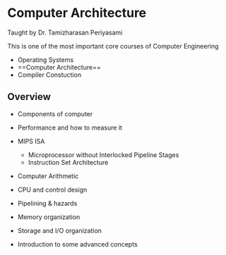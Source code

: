 # Computer Architecture

Taught by Dr. Tamizharasan Periyasami

This is one of the most important core courses of Computer Engineering

- Operating Systems
- ==Computer Architecture==
- Compiler Constuction

## Overview

- Components of computer

- Performance and how to measure it

- MIPS ISA
    - Microprocessor without Interlocked Pipeline Stages
    - Instruction Set Architecture
- Computer Arithmetic

- CPU and control design

- Pipelining & hazards

- Memory organization

- Storage and I/O organization

- Introduction to some advanced concepts
